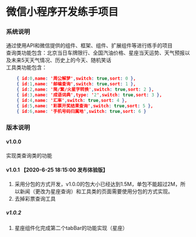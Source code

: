 # 微信小程序开发练手项目
### 系统说明
通过使用API和微信提供的组件、框架、组件、扩展组件等进行练手的项目  
查询类功能包含：北京当日车牌限行、全国汽油价格、星座当天运势、天气预报以及未来5天天气情况、历史上的今天、随机笑话  
工具类功能包含：
```json
    { id:0,name: '周公解梦',switch: true,sort: 0 },
    { id:1,name: '邮编查询',switch: true,sort: 1 },
    { id:2,name: '简/繁/火星字转换',switch: true,sort: 2 },
    { id:3,name: '成语词典',type: '2',switch: true,sort: 3 },
    { id:4,name: '汇率',switch: true,sort: 4 },
    { id:5,name: '彩票开奖结果查询',switch: true,sort: 5 },
    { id:6,name: '手机号码归属地',switch: true,sort: 6 }
```
### 版本说明
#### v1.0.0
实现类查询类的功能

#### v1.0.1 【2020-6-25 18:15:00 发布体验版】
1. 采用分包的方式开发，v1.0.0的包大小已经达到1.5M，单包不能超过2M，所以新闻（更改为星座查询）和工具类的页面需要使用分包的方式实现。
2. 去掉彩票查询工具

##### v1.0.2
1. 星座组件化完成第二个tabBar的功能实现（星座）